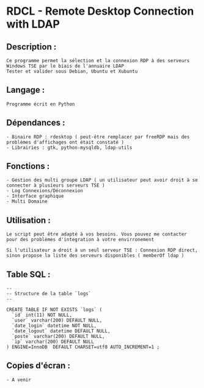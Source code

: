 RDCL - Remote Desktop Connection with LDAP                                                                                                    
=====

Description :
---------
	Ce programme permet la sélection et la connexion RDP à des serveurs Windows TSE par le biais de l'annuaire LDAP
	Tester et valider sous Debian, Ubuntu et Xubuntu

Langage : 
---------
	Programme écrit en Python 

Dépendances : 
---------
	- Binaire RDP : rdesktop ( peut-être remplacer par freeRDP mais des problèmes d'affichages ont était constaté )
	- Librairies : gtk, python-mysqldb, ldap-utils

Fonctions : 
---------
	- Gestion des multi groupe LDAP ( un utilisateur peut avoir droit à se connecter à plusieurs serveurs TSE )
	- Log Connexions/Déconnexion
	- Interface graphique
	- Multi Domaine

Utilisation :
---------
	Le script peut être adapté à vos besoins. Vous pouvez me contacter pour des problèmes d'integration à votre envirronement 

	Si l'utilisateur a droit à un seul serveur TSE : Connexion RDP direct, sinon propose la liste des serveurs disponibles ( memberOf ldap ) 

Table SQL : 
---------

	--
	-- Structure de la table `logs`
	--

	CREATE TABLE IF NOT EXISTS `logs` (
	  `id` int(11) NOT NULL,
	  `user` varchar(200) DEFAULT NULL,
	  `date_login` datetime NOT NULL,
	  `date_logout` datetime DEFAULT NULL,
	  `poste` varchar(200) DEFAULT NULL,
	  `ip` varchar(200) DEFAULT NULL
	) ENGINE=InnoDB  DEFAULT CHARSET=utf8 AUTO_INCREMENT=1 ;
	

Copies d'écran :
---------
	- A venir

